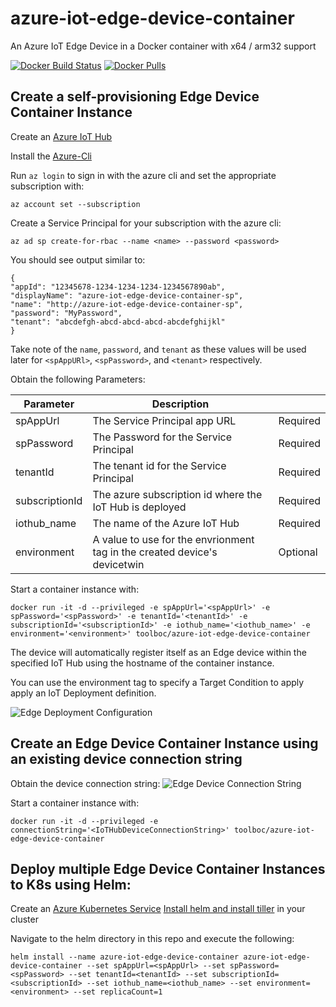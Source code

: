 # azure-iot-edge-device-container
An Azure IoT Edge Device in a Docker container with x64 / arm32 support

[![Docker Build Status](https://dockerbuildbadges.quelltext.eu/status.svg?organization=toolboc&repository=azure-iot-edge-device-container)](https://hub.docker.com/r/toolboc/azure-iot-edge-device-container/builds) [![Docker Pulls](https://img.shields.io/docker/pulls/toolboc/azure-iot-edge-device-container.svg?style=flat-square)](https://hub.docker.com/r/toolboc/azure-iot-edge-device-container/)

## Create a self-provisioning Edge Device Container Instance 

Create an [Azure IoT Hub](https://docs.microsoft.com/en-us/azure/iot-hub/iot-hub-create-through-portal)

Install the [Azure-Cli](https://docs.microsoft.com/en-us/cli/azure/install-azure-cli?view=azure-cli-latest) 

Run `az login` to sign in with the azure cli and set the appropriate subscription with:

    az account set --subscription

Create a Service Principal for your subscription with the azure cli:

    az ad sp create-for-rbac --name <name> --password <password>

You should see output similar to:

    {
    "appId": "12345678-1234-1234-1234-1234567890ab",
    "displayName": "azure-iot-edge-device-container-sp",
    "name": "http://azure-iot-edge-device-container-sp",
    "password": "MyPassword",
    "tenant": "abcdefgh-abcd-abcd-abcd-abcdefghijkl"
    }

Take note of the `name`, `password`, and `tenant` as these values will be used later for `<spAppURl>`, `<spPassword>`, and `<tenant>` respectively. 

Obtain the following Parameters:

| Parameter      | Description |           |
| -------------- | ------------| --------- |
| spAppUrl      | The Service Principal app URL | Required  |
| spPassword   | The Password for the Service Principal | Required |
| tenantId   | The tenant id for the Service Principal | Required |
| subscriptionId   | The azure subscription id where the IoT Hub is deployed | Required |
| iothub_name   | The name of the Azure IoT Hub | Required |
| environment   | A value to use for the envrionment tag in the created device's devicetwin | Optional |

Start a container instance with:

    docker run -it -d --privileged -e spAppUrl='<spAppUrl>' -e spPassword='<spPassword>' -e tenantId='<tenantId>' -e subscriptionId='<subscriptionId>' -e iothub_name='<iothub_name>' -e environment='<environment>' toolboc/azure-iot-edge-device-container

The device will automatically register itself as an Edge device within the specified IoT Hub using the hostname of the container instance.  

You can use the environment tag to specify a Target Condition to apply apply an IoT Deployment definition. 

![Edge Deployment Configuration](https://raw.githubusercontent.com/toolboc/azure-iot-edge-device-container/master/Content/Deployment.PNG)

## Create an Edge Device Container Instance using an existing device connection string

Obtain the device connection string:
![Edge Device Connection String](https://raw.githubusercontent.com/toolboc/azure-iot-edge-device-container/master/Content/ConnectionString.PNG)

Start a container instance with:

    docker run -it -d --privileged -e connectionString='<IoTHubDeviceConnectionString>' toolboc/azure-iot-edge-device-container


## Deploy multiple Edge Device Container Instances to K8s using Helm:

Create an [Azure Kubernetes Service](https://docs.microsoft.com/en-us/azure/aks/tutorial-kubernetes-deploy-cluster)
[Install helm and install tiller](https://docs.helm.sh/using_helm/#quickstart-guide) in your cluster

Navigate to the helm directory in this repo and execute the following:

    helm install --name azure-iot-edge-device-container azure-iot-edge-device-container --set spAppUrl=<spAppUrl> --set spPassword=<spPassword> --set tenantId=<tenantId> --set subscriptionId=<subscriptionId> --set iothub_name=<iothub_name> --set environment=<environment> --set replicaCount=1

